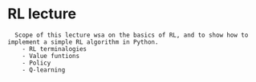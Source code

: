 # RL lecture

      Scope of this lecture wsa on the basics of RL, and to show how to implement a simple RL algorithm in Python.
        - RL terminalogies 
        - Value funtions
        - Policy
        - Q-learning